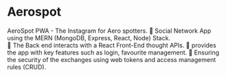 # Aerospot




AeroSpot PWA - The Instagram for Aero spotters.
	Social Network App using the MERN (MongoDB, Express, React, Node) Stack.  
	The Back end interacts with a React Front-End thought APIs.
	provides the app with key features such as login, favourite management.
	Ensuring the security of the exchanges using web tokens and access management rules (CRUD).

